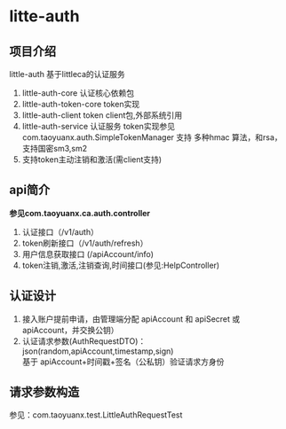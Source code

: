 # litte-auth

## 项目介绍
little-auth 基于littleca的认证服务 
1. little-auth-core 认证核心依赖包
2. little-auth-token-core token实现
3. little-auth-client token client包,外部系统引用
4. little-auth-service 认证服务
   token实现参见 com.taoyuanx.auth.SimpleTokenManager
   支持 多种hmac 算法，和rsa，支持国密sm3,sm2
5. 支持token主动注销和激活(需client支持)


## api简介
**参见com.taoyuanx.ca.auth.controller**
1. 认证接口（/v1/auth）
2. token刷新接口（/v1/auth/refresh）  
3. 用户信息获取接口 (/apiAccount/info)
4. token注销,激活,注销查询,时间接口(参见:HelpController)
## 认证设计
1. 接入账户提前申请，由管理端分配 apiAccount 和 apiSecret 或 apiAccount，并交换公钥）
2. 认证请求参数(AuthRequestDTO)：json(random,apiAccount,timestamp,sign)  
    基于 apiAccount+时间戳+签名（公私钥）验证请求方身份

## 请求参数构造
参见：com.taoyuanx.test.LittleAuthRequestTest  